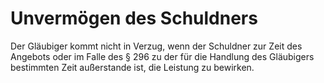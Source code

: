 # Unvermögen des Schuldners

Der Gläubiger kommt nicht in Verzug, wenn der Schuldner zur Zeit des Angebots oder im Falle des § 296 zu der für die Handlung des Gläubigers bestimmten Zeit außerstande ist, die Leistung zu bewirken. 

